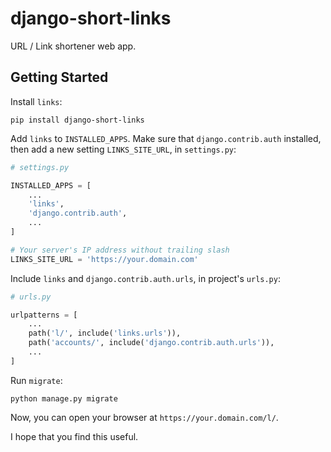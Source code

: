 # django-short-links

URL / Link shortener web app.

## Getting Started

Install `links`:

```shell
pip install django-short-links
```

Add `links` to `INSTALLED_APPS`. Make sure that `django.contrib.auth` installed, then add a new setting `LINKS_SITE_URL`, in `settings.py`:

```python
# settings.py

INSTALLED_APPS = [
    ...
    'links',
    'django.contrib.auth',
    ...
]

# Your server's IP address without trailing slash
LINKS_SITE_URL = 'https://your.domain.com'
```

Include `links` and `django.contrib.auth.urls`, in project's `urls.py`:

```python
# urls.py

urlpatterns = [
    ...
    path('l/', include('links.urls')),
    path('accounts/', include('django.contrib.auth.urls')),
    ...
]
```

Run `migrate`:

```shell
python manage.py migrate
```

Now, you can open your browser at `https://your.domain.com/l/`.

I hope that you find this useful.
